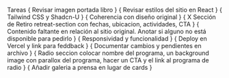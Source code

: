 Tareas
{ Revisar imagen portada libro }
{ Revisar estilos del sitio en React }
{ Tailwind CSS y Shadcn-U }
{ Coherencia con diseño original }
{ X Sección de Retiro retreat-section con fechas, ubicacion, actividades, CTA }
{ Contenido faltante en relación al sitio original. Anotar si alguno no está disponible para pedirlo }
{ Responsividad y funcionalidad }
{ Deploy en Vercel y link para feddback }
{ Documentar cambios y pendientes en archivo }
{ Radio seccion colocar nombre del programa, un background image con parallox del programa, hacer un CTA y el link al programa de radio }
{ Añadir galeria a prensa en lugar de cards }

